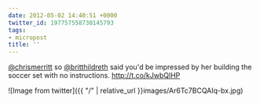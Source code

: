 ```yaml
---
date: 2012-05-02 14:40:51 +0000
twitter_id: 197757558730145793
tags:
- micropost
title: ''
---
```


[@chrismerritt](https://twitter.com/chrismerritt) so [@britthildreth](https://twitter.com/britthildreth) said you'd be impressed by her building the soccer set with no instructions. http://t.co/kJwbQlHP

![Image from twitter]({{ "/" | relative_url  }}images/Ar6Tc7BCQAIq-bx.jpg)
